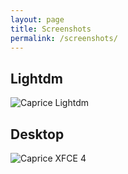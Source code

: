 ```yaml
---
layout: page
title: Screenshots
permalink: /screenshots/
---
```


## Lightdm 

![Caprice Lightdm]({{site.url}}/assets/images/lightdm.png)

## Desktop

![Caprice XFCE 4]({{site.url}}/assets/images/desktop.png)